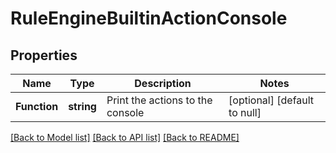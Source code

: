 # RuleEngineBuiltinActionConsole

## Properties
Name | Type | Description | Notes
------------ | ------------- | ------------- | -------------
**Function** | **string** | Print the actions to the console | [optional] [default to null]

[[Back to Model list]](../README.md#documentation-for-models) [[Back to API list]](../README.md#documentation-for-api-endpoints) [[Back to README]](../README.md)

